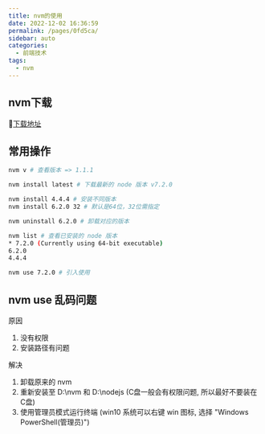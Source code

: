```yaml
---
title: nvm的使用
date: 2022-12-02 16:36:59
permalink: /pages/0fd5ca/
sidebar: auto
categories:
  - 前端技术
tags:
  - nvm
---
```


## nvm下载

🎈[下载地址](https://github.com/coreybutler/nvm-windows/releases)


## 常用操作

```sh
nvm v # 查看版本 => 1.1.1 

nvm install latest # 下载最新的 node 版本 v7.2.0

nvm install 4.4.4 # 安装不同版本
nvm install 6.2.0 32 # 默认是64位，32位需指定

nvm uninstall 6.2.0 # 卸载对应的版本

nvm list # 查看已安装的 node 版本
* 7.2.0 (Currently using 64-bit executable)
6.2.0
4.4.4

nvm use 7.2.0 # 引入使用
```

## nvm use 乱码问题

原因
1. 没有权限
2. 安装路径有问题

解决
1. 卸载原来的 nvm
2. 重新安装至 D:\nvm 和 D:\nodejs (C盘一般会有权限问题, 所以最好不要装在C盘)
3. 使用管理员模式运行终端 (win10 系统可以右键 win 图标, 选择 "Windows PowerShell(管理员)")
